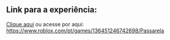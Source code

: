 ## Link para a experiência:

[Clique aqui](https://www.roblox.com/pt/games/136451246742698/Passarela) ou acesse por aqui: https://www.roblox.com/pt/games/136451246742698/Passarela

